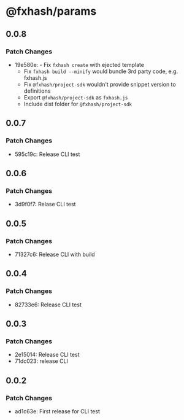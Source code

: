 # @fxhash/params

## 0.0.8

### Patch Changes

- 19e580e: - Fix `fxhash create` with ejected template
  - Fix `fxhash build --minify` would bundle 3rd party code, e.g. fxhash.js
  - Fix `@fxhash/project-sdk` wouldn't provide snippet version to definitions
  - Export `@fxhash/project-sdk` as `fxhash.js`
  - Include dist folder for `@fxhash/project-sdk`

## 0.0.7

### Patch Changes

- 595c19c: Release CLI test

## 0.0.6

### Patch Changes

- 3d9f0f7: Relase CLI test

## 0.0.5

### Patch Changes

- 71327c6: Release CLI with build

## 0.0.4

### Patch Changes

- 82733e6: Release CLI test

## 0.0.3

### Patch Changes

- 2e15014: Release CLI test
- 71dc023: release CLI

## 0.0.2

### Patch Changes

- ad1c63e: First release for CLI test
